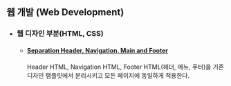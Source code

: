 ## 웹 개발 (Web Development)
<ul>
<li><h3>웹 디자인 부분(HTML, CSS)</h3>
<ul>
<li><h4><a href="https://github.com/jysaa5/Violet_Study_JavaScript/blob/master/Web/includeHTML.js">Separation Header, Navigation, Main and Footer</a></h4></li>
<p>Header HTML, Navigation HTML, Footer HTML(헤더, 메뉴, 푸터)을 기존 디자인 탬플릿에서 분리시키고 모든 페이지에 동일하게 적용한다.</p>
</ul>
</li>

</ul>
